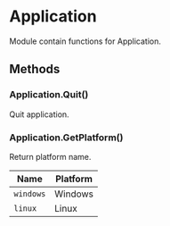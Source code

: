# Application

Module contain functions for Application.

## Methods

### Application.Quit()

Quit application.
 
### Application.GetPlatform()

Return platform name.

Name      | Platform
----------|----------
`windows` | Windows
`linux`   | Linux
